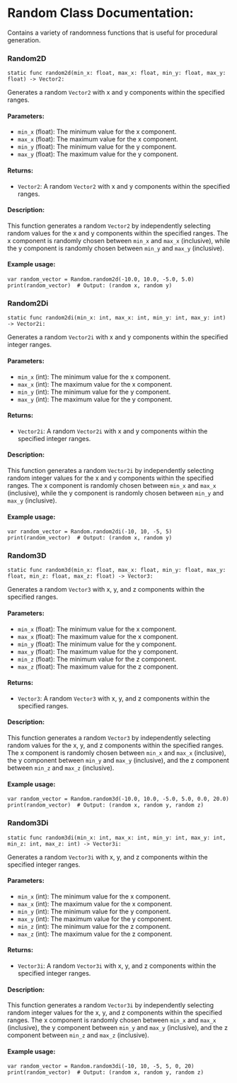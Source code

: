 # Random Class Documentation:
Contains a variety of randomness functions that is useful for procedural generation.

### Random2D

```gdscript
static func random2d(min_x: float, max_x: float, min_y: float, max_y: float) -> Vector2:
```

Generates a random `Vector2` with x and y components within the specified ranges.

#### Parameters:
- `min_x` (float): The minimum value for the x component.
- `max_x` (float): The maximum value for the x component.
- `min_y` (float): The minimum value for the y component.
- `max_y` (float): The maximum value for the y component.

#### Returns:
- `Vector2`: A random `Vector2` with x and y components within the specified ranges.

#### Description:
This function generates a random `Vector2` by independently selecting random values for the x and y components within the specified ranges. The x component is randomly chosen between `min_x` and `max_x` (inclusive), while the y component is randomly chosen between `min_y` and `max_y` (inclusive).

#### Example usage:
```gdscript
var random_vector = Random.random2d(-10.0, 10.0, -5.0, 5.0)
print(random_vector)  # Output: (random x, random y)
```

### Random2Di

```gdscript
static func random2di(min_x: int, max_x: int, min_y: int, max_y: int) -> Vector2i:
```

Generates a random `Vector2i` with x and y components within the specified integer ranges.

#### Parameters:
- `min_x` (int): The minimum value for the x component.
- `max_x` (int): The maximum value for the x component.
- `min_y` (int): The minimum value for the y component.
- `max_y` (int): The maximum value for the y component.

#### Returns:
- `Vector2i`: A random `Vector2i` with x and y components within the specified integer ranges.

#### Description:
This function generates a random `Vector2i` by independently selecting random integer values for the x and y components within the specified ranges. The x component is randomly chosen between `min_x` and `max_x` (inclusive), while the y component is randomly chosen between `min_y` and `max_y` (inclusive).

#### Example usage:
```gdscript
var random_vector = Random.random2di(-10, 10, -5, 5)
print(random_vector)  # Output: (random x, random y)
```

### Random3D

```gdscript
static func random3d(min_x: float, max_x: float, min_y: float, max_y: float, min_z: float, max_z: float) -> Vector3:
```

Generates a random `Vector3` with x, y, and z components within the specified ranges.

#### Parameters:
- `min_x` (float): The minimum value for the x component.
- `max_x` (float): The maximum value for the x component.
- `min_y` (float): The minimum value for the y component.
- `max_y` (float): The maximum value for the y component.
- `min_z` (float): The minimum value for the z component.
- `max_z` (float): The maximum value for the z component.

#### Returns:
- `Vector3`: A random `Vector3` with x, y, and z components within the specified ranges.

#### Description:
This function generates a random `Vector3` by independently selecting random values for the x, y, and z components within the specified ranges. The x component is randomly chosen between `min_x` and `max_x` (inclusive), the y component between `min_y` and `max_y` (inclusive), and the z component between `min_z` and `max_z` (inclusive).

#### Example usage:
```gdscript
var random_vector = Random.random3d(-10.0, 10.0, -5.0, 5.0, 0.0, 20.0)
print(random_vector)  # Output: (random x, random y, random z)
```

### Random3Di

```gdscript
static func random3di(min_x: int, max_x: int, min_y: int, max_y: int, min_z: int, max_z: int) -> Vector3i:
```

Generates a random `Vector3i` with x, y, and z components within the specified integer ranges.

#### Parameters:
- `min_x` (int): The minimum value for the x component.
- `max_x` (int): The maximum value for the x component.
- `min_y` (int): The minimum value for the y component.
- `max_y` (int): The maximum value for the y component.
- `min_z` (int): The minimum value for the z component.
- `max_z` (int): The maximum value for the z component.

#### Returns:
- `Vector3i`: A random `Vector3i` with x, y, and z components within the specified integer ranges.

#### Description:
This function generates a random `Vector3i` by independently selecting random integer values for the x, y, and z components within the specified ranges. The x component is randomly chosen between `min_x` and `max_x` (inclusive), the y component between `min_y` and `max_y` (inclusive), and the z component between `min_z` and `max_z` (inclusive).

#### Example usage:
```gdscript
var random_vector = Random.random3di(-10, 10, -5, 5, 0, 20)
print(random_vector)  # Output: (random x, random y, random z)
```
